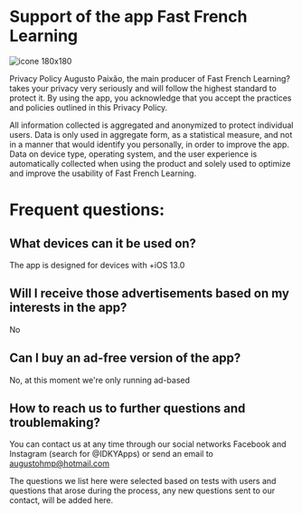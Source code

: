 # Support of the app Fast French Learning
![icone 180x180](https://user-images.githubusercontent.com/37581896/79034636-ee7d0f80-7b8d-11ea-9554-998d2c5344a4.png)

Privacy Policy
Augusto Paixão, the main producer of Fast French Learning? takes your privacy very seriously and will follow the highest standard to protect it. By using the app, you acknowledge that you accept the practices and policies outlined in this Privacy Policy.

All information collected is aggregated and anonymized to protect individual users. Data is only used in aggregate form, as a statistical measure, and not in a manner that would identify you personally, in order to improve the app. Data on device type, operating system, and the user experience is automatically collected when using the product and solely used to optimize and improve the usability of Fast French Learning.


# Frequent questions:
## What devices can it be used on?
The app is designed for devices with +iOS 13.0

## Will I receive those advertisements based on my interests in the app?
No

## Can I buy an ad-free version of the app?
No, at this moment we're only running ad-based

## How to reach us to further questions and troublemaking?
You can contact us at any time through our social networks Facebook and Instagram (search for @IDKYApps) or send an email to augustohmp@hotmail.com

The questions we list here were selected based on tests with users and questions that arose during the process, any new questions sent to our contact, will be added here.
